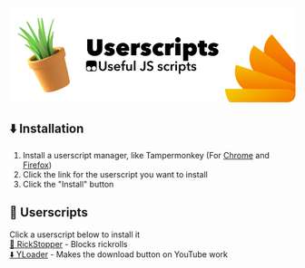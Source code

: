 ![Banner](https://github.com/ItsFoxDev/Userscripts/raw/main/banner.png) <br>
## ⬇️ Installation
1. Install a userscript manager, like Tampermonkey (For [Chrome](https://chrome.google.com/webstore/detail/tampermonkey/dhdgffkkebhmkfjojejmpbldmpobfkfo) and [Firefox](https://addons.mozilla.org/en-CA/firefox/addon/tampermonkey/))
2. Click the link for the userscript you want to install
3. Click the "Install" button
## 📄 Userscripts
Click a userscript below to install it <br>
[🛑 RickStopper](https://github.com/ItsFoxDev/Userscripts/raw/main/RickStopper/script.user.js) - Blocks rickrolls <br>
[⬇️ YLoader](https://github.com/ItsFoxDev/Userscripts/raw/main/YLoader/script.user.js) - Makes the download button on YouTube work
